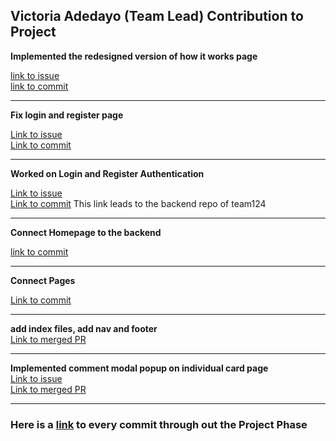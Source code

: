 ## Victoria Adedayo (Team Lead) Contribution to Project


**Implemented the redesigned version of how it works page**

 [link to issue](https://github.com/zuri-training/Proj-CC_gen-Team-124/issues/30)
 <br>
 [link to commit](https://github.com/zuri-training/Proj-CC_gen-Team-124/pull/37/commits/89318c6bb26a8f50be1c2f58b4d20f1770020982)
<hr>

**Fix login and register page**

[Link to issue](https://github.com/zuri-training/Proj-CC_gen-Team-124/issues/31)
<br>
[Link to commit](https://github.com/zuri-training/Proj-CC_gen-Team-124/pull/35/commits/a619cee65f913e86c59582ce97175731a3ee5101)
<hr>

**Worked on Login and Register Authentication**

[Link to issue](https://github.com/zuri-training/Proj-CC_gen-Team-124/issues/74)
<br>
[Link to commit](https://github.com/zuri-training/Backend-Proj-CC_gen-Team-124/commit/838e01d4dd1828e5ceb2a57c0b4923bab3769247) This link leads to the backend repo of team124
<hr>

**Connect Homepage to the backend**

[link to commit](https://github.com/zuri-training/Proj-CC_gen-Team-124/pull/50/commits/e2cfd4937e2e872145d652bb2c2a2df1cf868648)
<hr>

**Connect Pages**

[Link to commit](https://github.com/zuri-training/Proj-CC_gen-Team-124/commit/be4bacf3ad86811fd115f6b43db586b85f239da6)
<hr>

**add index files, add nav and footer**
<br>
[Link to merged PR](https://github.com/zuri-training/Proj-CC_gen-Team-124/pull/45)

<hr>

**Implemented comment modal popup on individual card page**
<br>
[Link to issue](https://github.com/zuri-training/Proj-CC_gen-Team-124/issues/90)
<br>
[Link to merged PR](https://github.com/zuri-training/Proj-CC_gen-Team-124/pull/97)

<hr>

### Here is a [link](https://github.com/zuri-training/Proj-CC_gen-Team-124/commits?author=VictoriaAde) to every commit through out the Project Phase
